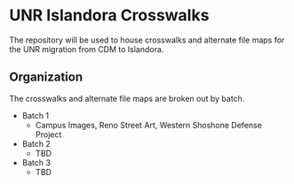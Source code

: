# UNR Islandora Crosswalks
The repository will be used to house crosswalks and alternate file maps for the UNR migration from CDM to Islandora.

## Organization
The crosswalks and alternate file maps are broken out by batch.
* Batch 1
  * Campus Images, Reno Street Art, Western Shoshone Defense Project
* Batch 2
  * TBD
* Batch 3
  * TBD
